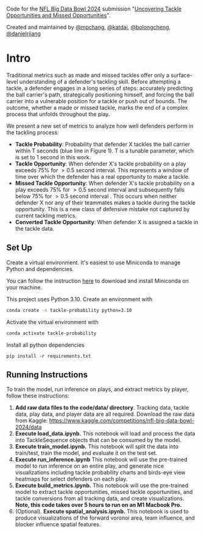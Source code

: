Code for the [NFL Big Data Bowl 2024](https://www.kaggle.com/competitions/nfl-big-data-bowl-2024/data) submission "[Uncovering Tackle Opportunities and Missed Opportunities](https://www.kaggle.com/code/matthewpchang/uncovering-missed-tackle-opportunities)".

Created and maintained by [@mpchang](https://github.com/mpchang), [@katdai](https://github.com/katdai), [@bolongcheng](https://bolongcheng.com/), [@danielrjiang](https://danielrjiang.github.io/)

# Intro

Traditional metrics such as made and missed tackles offer only a surface-level understanding of a defender's tackling skill. Before attempting a tackle, a defender engages in a long series of steps: accurately predicting the ball carrier's path, strategically positioning himself, and forcing the ball carrier into a vulnerable position for a tackle or push out of bounds. The outcome, whether a made or missed tackle, marks the end of a complex process that unfolds throughout the play.

We present a new set of metrics to analyze how well defenders perform in the tackling process:

- **Tackle Probability**: Probability that defender X tackles the ball carrier within T seconds (blue line in Figure 1). T is a tunable parameter, which is set to 1 second in this work.
- **Tackle Opportunity**: When defender X's tackle probability on a play exceeds 75% for $>0.5$ second interval. This represents a window of time over which the defender has a real opportunity to make a tackle.
- **Missed Tackle Opportunity**: When defender X's tackle probability on a play exceeds 75% for $>0.5$ second interval and subsequently falls below 75% for $>0.5$ second interval . This occurs when neither defender X nor any of their teammates makes a tackle during the tackle opportunity. This is a new class of defensive mistake not captured by current tackling metrics.
- **Converted Tackle Opportunity**: When defender X is assigned a tackle in the tackle data.

## Set Up

Create a virtual environment. It's easiest to use Miniconda to manage Python and dependencies.

You can follow the instruction [here](https://docs.conda.io/projects/miniconda/en/latest/index.html#quick-command-line-install) to download and install Miniconda on your machine.

This project uses Python 3.10. Create an environment with

```bash
conda create -n tackle-probability python=3.10
```

Activate the virtual environment with

```bash
conda activate tackle-probability
```

Install all python dependencies

```
pip install -r requirements.txt
```

## Running Instructions

To train the model, run inference on plays, and extract metrics by player, follow these instructions:

1. **Add raw data files to the code/data/ directory**. Tracking data, tackle data, play data, and player data are all required. Download the raw data from Kaggle: https://www.kaggle.com/competitions/nfl-big-data-bowl-2024/data
2. **Execute load_data.ipynb.** This notebook will load and process the data into TackleSequence objects that can be consumed by the model.
3. **Execute train_model.ipynb.** This notebook will split the data into train/test, train the model, and evaluate it on the test set.
4. **Execute run_inference.ipynb** This notebook will use the pre-trained model to run inference on an entire play, and generate nice visualizations including tackle probability charts and birds-eye view heatmaps for select defenders on each play.
5. **Execute build_metrics.ipynb.** This notebook will use the pre-trained model to extract tackle opportunities, missed tackle opportunities, and tackle conversions from all tracking data, and create visualizations. **Note, this code takes over 5 hours to run on an M1 Macbook Pro.**
6. (Optional). **Execute spatial_analysis.ipynb.** This notebook is used to produce visualizations of the forward voronoi area, team influence, and blocker influence spatial features.
